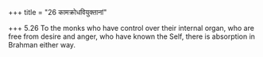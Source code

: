 +++
title = "26 कामक्रोधवियुक्तानां"

+++
5.26 To the monks who have control over their internal organ, who are
free from desire and anger, who have known the Self, there is absorption
in Brahman either way.
